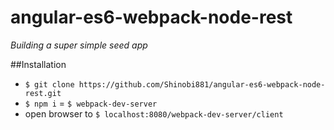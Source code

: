 # angular-es6-webpack-node-rest
*Building a super simple seed app*

##Installation

- `$ git clone https://github.com/Shinobi881/angular-es6-webpack-node-rest.git`
- `$ npm i`
= `$ webpack-dev-server`
- open browser to `$ localhost:8080/webpack-dev-server/client`